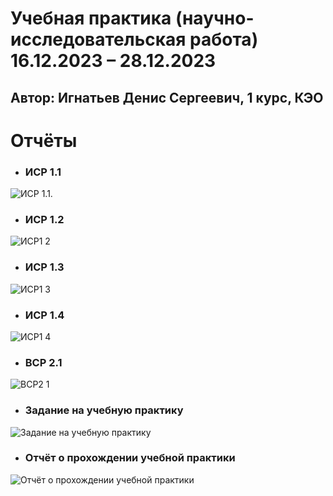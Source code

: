# 	Учебная практика (научно-исследовательская работа) 16.12.2023 – 28.12.2023
## Автор: Игнатьев Денис Сергеевич, 1 курс, КЭО

# **Отчёты**
* ### **ИСР 1.1** 
![ИСР 1.1.](https://github.com/user-attachments/assets/15be5f06-4cd6-43c3-9bfb-0c4c2b1e31db)

* ### **ИСР 1.2**   
![ИСР1 2](https://github.com/user-attachments/assets/a47c45d7-b566-49f6-adbb-8cdc2933a46e)

* ### **ИСР 1.3** 
![ИСР1 3](https://github.com/user-attachments/assets/6e4ce552-aa36-4af6-b999-7dd68274466c)

* ### **ИСР 1.4** 
![ИСР1 4](https://github.com/user-attachments/assets/86ba2329-6dff-435b-a2a6-46dc5cd88d46)

* ### **ВСР 2.1** 
![ВСР2 1](https://github.com/user-attachments/assets/3cfc4efa-d019-4358-bb17-f12049e066ab)


* ### **Задание на учебную практику** 
![Задание на учебную практику](https://github.com/user-attachments/assets/b9843590-84cb-421d-9e60-19e4b6ca51d1)

* ### **Отчёт о прохождении учебной практики** 
![Отчёт о прохождении учебной практики](https://github.com/user-attachments/assets/89dcdb2c-c304-4349-85a2-4018a79e2b3b)
